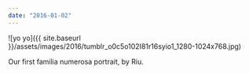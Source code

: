 ```yaml
---
date: "2016-01-02"
---
```


![yo yo]({{ site.baseurl }}/assets/images/2016/tumblr_o0c5o102I81r16syio1_1280-1024x768.jpg)

Our first familia numerosa portrait, by Riu.
